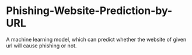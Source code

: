 # Phishing-Website-Prediction-by-URL
A machine learning model, which can predict whether the website of given url will cause phishing or not.
